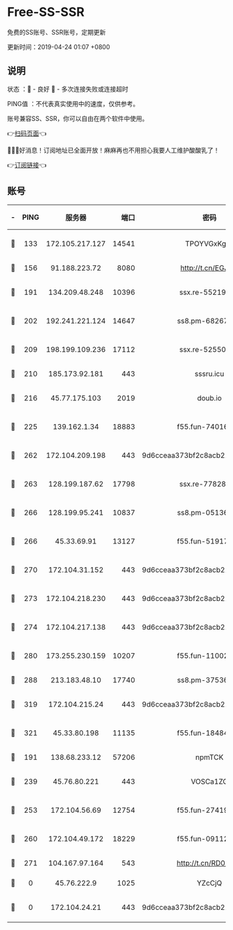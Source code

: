 # Free-SS-SSR

免费的SS账号、SSR账号，定期更新

更新时间：2019-04-24 01:07 +0800

## 说明

状态     ：🙂 - 良好 🙁 - 多次连接失败或连接超时

PING值   ：不代表真实使用中的速度，仅供参考。

账号兼容SS、SSR，你可以自由在两个软件中使用。

👉[扫码页面](https://liesauer.github.io/Free-SS-SSR/)👈

🎉🎉🎉好消息！订阅地址已全面开放！麻麻再也不用担心我要人工维护酸酸乳了！

👉[订阅链接](https://www.liesauer.net/yogurt/subscribe?ACCESS_TOKEN=DAYxR3mMaZAsaqUb)👈

## 账号

|-|PING|服务器|端口|密码|加密方式|区域|
|:----:|:----:|:-----:|-----:|:----:|:----:|:----:|
|🙂|133|172.105.217.127|14541|TPOYVGxKglpi|aes-256-cfb|JP|
|🙂|156|91.188.223.72|8080|http://t.cn/EGJIyrl|rc4-md5|RU|
|🙂|191|134.209.48.248|10396|ssx.re-55219751|aes-256-cfb|US|
|🙂|202|192.241.221.124|14647|ss8.pm-68267286|aes-256-cfb|US|
|🙂|209|198.199.109.236|17112|ssx.re-52550724|aes-256-cfb|US|
|🙂|210|185.173.92.181|443|sssru.icu|rc4-md5|RU|
|🙂|216|45.77.175.103|2019|doub.io|aes-128-ctr|SG|
|🙂|225|139.162.1.34|18883|f55.fun-74016666|aes-256-cfb|SG|
|🙂|262|172.104.209.198|443|9d6cceaa373bf2c8acb22e60b6a58be6|aes-256-cfb|US|
|🙂|263|128.199.187.62|17798|ssx.re-77828825|aes-256-cfb|SG|
|🙂|266|128.199.95.241|10837|ss8.pm-05136377|aes-256-cfb|SG|
|🙂|266|45.33.69.91|13127|f55.fun-51917148|aes-256-cfb|US|
|🙂|270|172.104.31.152|443|9d6cceaa373bf2c8acb22e60b6a58be6|aes-256-cfb|US|
|🙂|273|172.104.218.230|443|9d6cceaa373bf2c8acb22e60b6a58be6|aes-256-cfb|US|
|🙂|274|172.104.217.138|443|9d6cceaa373bf2c8acb22e60b6a58be6|aes-256-cfb|US|
|🙂|280|173.255.230.159|10207|f55.fun-11002596|aes-256-cfb|US|
|🙂|288|213.183.48.10|17740|ss8.pm-37536605|rc4-md5|RU|
|🙂|319|172.104.215.24|443|9d6cceaa373bf2c8acb22e60b6a58be6|aes-256-cfb|US|
|🙂|321|45.33.80.198|11135|f55.fun-18484831|aes-256-cfb|US|
|🙂|191|138.68.233.12|57206|npmTCK|rc4-md5|US|
|🙂|239|45.76.80.221|443|VOSCa1ZG|aes-256-cfb|DE|
|🙂|253|172.104.56.69|12754|f55.fun-27419947|aes-256-cfb|SG|
|🙂|260|172.104.49.172|18229|f55.fun-09112326|aes-256-cfb|SG|
|🙂|271|104.167.97.164|543|http://t.cn/RD0D7sx|rc4-md5|CA|
|🙁|0|45.76.222.9|1025|YZcCjQ|rc4-md5|JP|
|🙁|0|172.104.24.21|443|9d6cceaa373bf2c8acb22e60b6a58be6|aes-256-cfb|US|
